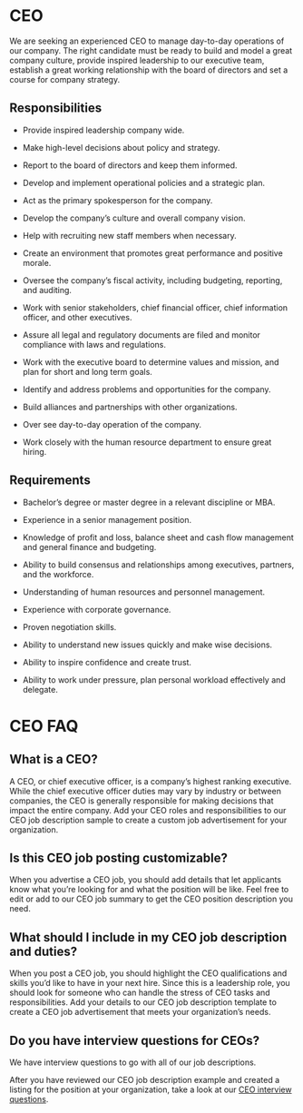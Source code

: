 # CEO

We are seeking an experienced CEO to manage day-to-day operations of our company. The right candidate must be ready to build and model a great company culture, provide inspired leadership to our executive team, establish a great working relationship with the board of directors and set a course for company strategy.

## Responsibilities

* Provide inspired leadership company wide.

* Make high-level decisions about policy and strategy.

* Report to the board of directors and keep them informed.

* Develop and implement operational policies and a strategic plan.

* Act as the primary spokesperson for the company.

* Develop the company’s culture and overall company vision.

* Help with recruiting new staff members when necessary.

* Create an environment that promotes great performance and positive morale.

* Oversee the company’s fiscal activity, including budgeting, reporting, and auditing.

* Work with senior stakeholders, chief financial officer, chief information officer, and other executives.

* Assure all legal and regulatory documents are filed and monitor compliance with laws and regulations.

* Work with the executive board to determine values and mission, and plan for short and long term goals.

* Identify and address problems and opportunities for the company.

* Build alliances and partnerships with other organizations.

* Over see day-to-day operation of the company.

* Work closely with the human resource department to ensure great hiring.

## Requirements

* Bachelor’s degree or master degree in a relevant discipline or MBA.

* Experience in a senior management position.

* Knowledge of profit and loss, balance sheet and cash flow management and general finance and budgeting.

* Ability to build consensus and relationships among executives, partners, and the workforce.

* Understanding of human resources and personnel management.

* Experience with corporate governance.

* Proven negotiation skills.

* Ability to understand new issues quickly and make wise decisions.

* Ability to inspire confidence and create trust.

* Ability to work under pressure, plan personal workload effectively and delegate.
# CEO FAQ

## What is a CEO?

A CEO, or chief executive officer, is a company’s highest ranking executive. While the chief executive officer duties may vary by industry or between companies, the CEO is generally responsible for making decisions that impact the entire company. Add your CEO roles and responsibilities to our CEO job description sample to create a custom job advertisement for your organization.

## Is this CEO job posting customizable?

When you advertise a CEO job, you should add details that let applicants know what you’re looking for and what the position will be like. Feel free to edit or add to our CEO job summary to get the CEO position description you need.

## What should I include in my CEO job description and duties?

When you post a CEO job, you should highlight the CEO qualifications and skills you’d like to have in your next hire. Since this is a leadership role, you should look for someone who can handle the stress of CEO tasks and responsibilities. Add your details to our CEO job description template to create a CEO job advertisement that meets your organization’s needs.

## Do you have interview questions for CEOs?

We have interview questions to go with all of our job descriptions.

After you have reviewed our CEO job description example and created a listing for the position at your organization, take a look at our <a
href="https://www.betterteam.com/ceo-interview-questions">CEO interview questions</a>.

